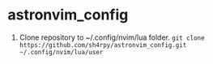 # astronvim_config

1. Clone repository to ~/.config/nvim/lua folder.
   `git clone https://github.com/sh4rpy/astronvim_config.git ~/.config/nvim/lua/user`
